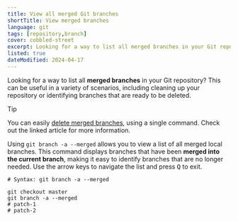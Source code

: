 ```yaml
---
title: View all merged Git branches
shortTitle: View merged branches
language: git
tags: [repository,branch]
cover: cobbled-street
excerpt: Looking for a way to list all merged branches in your Git repository? Look no further.
listed: true
dateModified: 2024-04-17
---
```


Looking for a way to list all **merged branches** in your Git repository? This can be useful in a variety of scenarios, including cleaning up your repository or identifying branches that are ready to be deleted.

> [!TIP]
>
> You can easily [delete merged branches](/git/s/delete-branch#delete-merged-branches), using a single command. Check out the linked article for more information.

Using `git branch -a --merged` allows you to view a list of all merged local branches. This command displays branches that have been **merged into the current branch**, making it easy to identify branches that are no longer needed. Use the arrow keys to navigate the list and press <kbd>Q</kbd> to exit.

```shell
# Syntax: git branch -a --merged

git checkout master
git branch -a --merged
# patch-1
# patch-2
```
